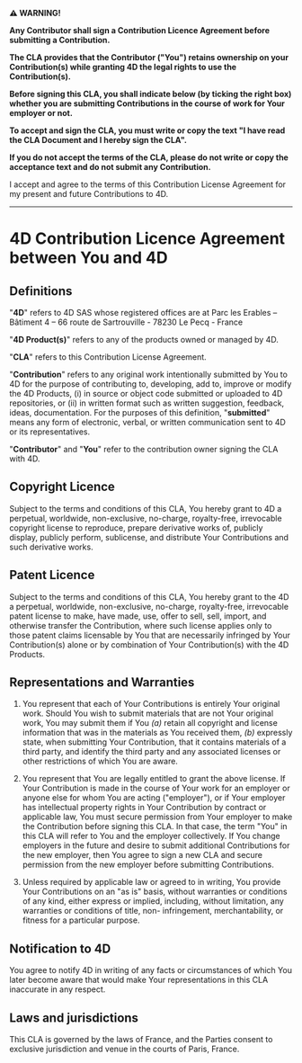 **⚠️ WARNING!**

**Any Contributor shall sign a Contribution Licence Agreement before submitting a Contribution.**

**The CLA provides that the Contributor ("You") retains ownership on your Contribution(s) while granting 4D the legal rights to use the Contribution(s).**

**Before signing this CLA, you shall indicate below (by ticking the right box) whether you are submitting Contributions in the course of work for Your employer  or not.**

**To accept and sign the CLA, you must write or copy the text "I have read the CLA Document and I hereby sign the CLA".**

**If you do not accept the terms of the CLA, please do not write or copy the acceptance text and do not submit any Contribution.**

I accept and agree to the terms of this Contribution License Agreement for my present and future Contributions to 4D.

---

# 4D Contribution Licence Agreement between You and 4D

## Definitions

"**4D**" refers to 4D SAS whose registered offices are at Parc les Erables – Bâtiment 4 – 66 route de Sartrouville - 78230 Le Pecq - France

"**4D Product(s)**" refers to any of the products owned or managed by 4D.

"**CLA**" refers to this Contribution License Agreement.

"**Contribution**" refers to any original work intentionally submitted by You to 4D for the purpose of contributing to, developing, add to, improve or modify the 4D Products, (i) in source or object code submitted or uploaded to 4D repositories, or (ii) in written format such as written suggestion, feedback, ideas, documentation. For the purposes of this definition, "**submitted**" means any form of electronic, verbal, or written communication sent to 4D or its representatives.

"**Contributor**" and "**You**" refer to the contribution owner signing the CLA with 4D.

## Copyright Licence

Subject to the terms and conditions of this CLA, You hereby grant to 4D a perpetual, worldwide, non-exclusive, no-charge, royalty-free, irrevocable copyright license to reproduce, prepare derivative works of, publicly display, publicly perform, sublicense, and distribute Your Contributions and such derivative works.

## Patent Licence

Subject to the terms and conditions of this CLA, You hereby grant to the 4D a perpetual,   worldwide, non-exclusive, no-charge, royalty-free, irrevocable patent license to make, have made, use, offer to sell, sell, import, and otherwise transfer the Contribution, where such license applies only to those patent claims licensable by You that are necessarily infringed by Your Contribution(s) alone or by combination of Your Contribution(s) with the 4D Products. 

## Representations and Warranties

1. You represent that each of Your Contributions is entirely Your original work. Should You wish to submit materials that are not Your original work, You may submit them if You *(a)* retain all copyright and license information that was in the materials as You received them, *(b)* expressly state, when submitting Your Contribution, that it contains materials of a third party, and identify the third party and any associated licenses or other restrictions of which You are aware.

2. You represent that You are legally entitled to grant the above license. If Your Contribution is made in the course of Your work for an employer or anyone else for whom You are acting ("employer"), or if Your employer has intellectual property rights in Your Contribution by contract or applicable law, You must secure permission from Your employer to make the Contribution before signing this CLA. In that case, the term "You" in this CLA will refer to You and the employer collectively. If You change employers in the future and desire to submit additional Contributions for the new employer, then You agree to sign a new CLA and secure permission from the new employer before submitting Contributions.

3. Unless required by applicable law or agreed to in writing, You provide Your Contributions on an "as is" basis, without warranties or conditions of any kind, either express or implied, including, without limitation, any warranties or conditions of title, non- infringement, merchantability, or fitness for a particular purpose.

## Notification to 4D

You agree to notify 4D in writing of any facts or circumstances of which You later become aware that would make Your representations in this CLA inaccurate in any respect.

## Laws and jurisdictions

This CLA is governed by the laws of France, and the Parties consent to exclusive jurisdiction and venue in the courts of Paris, France.
